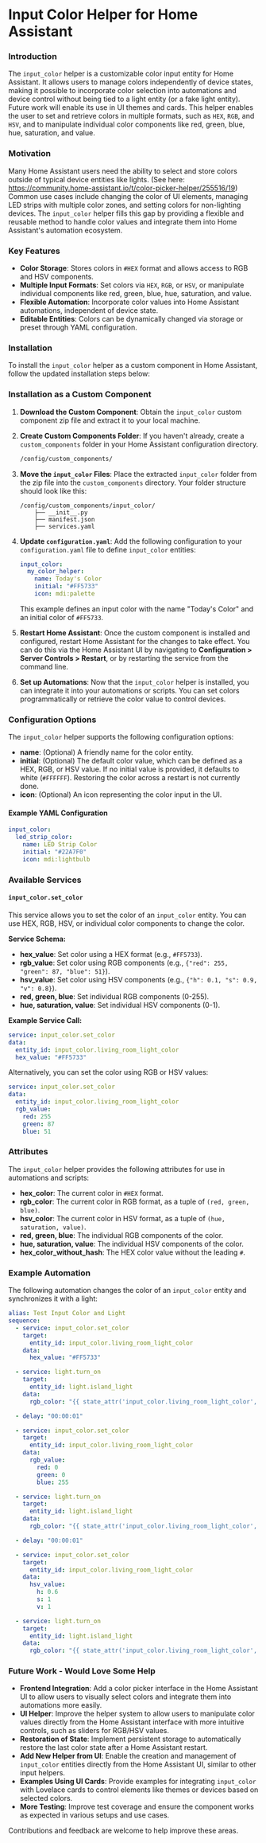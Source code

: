 # Input Color Helper for Home Assistant

### Introduction

The `input_color` helper is a customizable color input entity for Home Assistant. It allows users to manage colors independently of device states, making it possible to incorporate color selection into automations and device control without being tied to a light entity (or a fake light entity). Future work will enable its use in UI themes and cards. This helper enables the user to set and retrieve colors in multiple formats, such as `HEX`, `RGB`, and `HSV`, and to manipulate individual color components like red, green, blue, hue, saturation, and value.

### Motivation

Many Home Assistant users need the ability to select and store colors outside of typical device entities like lights. (See here: https://community.home-assistant.io/t/color-picker-helper/255516/19) Common use cases include changing the color of UI elements, managing LED strips with multiple color zones, and setting colors for non-lighting devices. The `input_color` helper fills this gap by providing a flexible and reusable method to handle color values and integrate them into Home Assistant's automation ecosystem.

### Key Features

- **Color Storage**: Stores colors in `#HEX` format and allows access to RGB and HSV components.
- **Multiple Input Formats**: Set colors via `HEX`, `RGB`, or `HSV`, or manipulate individual components like red, green, blue, hue, saturation, and value.
- **Flexible Automation**: Incorporate color values into Home Assistant automations, independent of device state.
- **Editable Entities**: Colors can be dynamically changed via storage or preset through YAML configuration.

### Installation

To install the `input_color` helper as a custom component in Home Assistant, follow the updated installation steps below:

### Installation as a Custom Component

1. **Download the Custom Component**:
   Obtain the `input_color` custom component zip file and extract it to your local machine.

2. **Create Custom Components Folder**:
   If you haven't already, create a `custom_components` folder in your Home Assistant configuration directory.

   ```bash
   /config/custom_components/
   ```

3. **Move the `input_color` Files**:
   Place the extracted `input_color` folder from the zip file into the `custom_components` directory. Your folder structure should look like this:

   ```
   /config/custom_components/input_color/
       ├── __init__.py
       ├── manifest.json
       ├── services.yaml
   ```

4. **Update `configuration.yaml`**:
   Add the following configuration to your `configuration.yaml` file to define `input_color` entities:

   ```yaml
   input_color:
     my_color_helper:
       name: Today's Color
       initial: "#FF5733"
       icon: mdi:palette
   ```

   This example defines an input color with the name "Today's Color" and an initial color of `#FF5733`.

5. **Restart Home Assistant**:
   Once the custom component is installed and configured, restart Home Assistant for the changes to take effect. You can do this via the Home Assistant UI by navigating to **Configuration > Server Controls > Restart**, or by restarting the service from the command line.

6. **Set up Automations**:
   Now that the `input_color` helper is installed, you can integrate it into your automations or scripts. You can set colors programmatically or retrieve the color value to control devices.

### Configuration Options

The `input_color` helper supports the following configuration options:

- **name**: (Optional) A friendly name for the color entity.
- **initial**: (Optional) The default color value, which can be defined as a HEX, RGB, or HSV value. If no initial value is provided, it defaults to white (`#FFFFFF`). Restoring the color across a restart is not currently done.
- **icon**: (Optional) An icon representing the color input in the UI.

#### Example YAML Configuration

```yaml
input_color:
  led_strip_color:
    name: LED Strip Color
    initial: "#22A7F0"
    icon: mdi:lightbulb
```

### Available Services

#### `input_color.set_color`

This service allows you to set the color of an `input_color` entity. You can use HEX, RGB, HSV, or individual color components to change the color.

**Service Schema:**

- **hex_value**: Set color using a HEX format (e.g., `#FF5733`).
- **rgb_value**: Set color using RGB components (e.g., `{"red": 255, "green": 87, "blue": 51}`).
- **hsv_value**: Set color using HSV components (e.g., `{"h": 0.1, "s": 0.9, "v": 0.8}`).
- **red, green, blue**: Set individual RGB components (0-255).
- **hue, saturation, value**: Set individual HSV components (0-1).

**Example Service Call:**

```yaml
service: input_color.set_color
data:
  entity_id: input_color.living_room_light_color
  hex_value: "#FF5733"
```

Alternatively, you can set the color using RGB or HSV values:

```yaml
service: input_color.set_color
data:
  entity_id: input_color.living_room_light_color
  rgb_value:
    red: 255
    green: 87
    blue: 51
```

### Attributes

The `input_color` helper provides the following attributes for use in automations and scripts:

- **hex_color**: The current color in `#HEX` format.
- **rgb_color**: The current color in RGB format, as a tuple of `(red, green, blue)`.
- **hsv_color**: The current color in HSV format, as a tuple of `(hue, saturation, value)`.
- **red, green, blue**: The individual RGB components of the color.
- **hue, saturation, value**: The individual HSV components of the color.
- **hex_color_without_hash**: The HEX color value without the leading `#`.

### Example Automation

The following automation changes the color of an `input_color` entity and synchronizes it with a light:

```yaml
alias: Test Input Color and Light
sequence:
  - service: input_color.set_color
    target:
      entity_id: input_color.living_room_light_color
    data:
      hex_value: "#FF5733"

  - service: light.turn_on
    target:
      entity_id: light.island_light
    data:
      rgb_color: "{{ state_attr('input_color.living_room_light_color', 'rgb_color') }}"

  - delay: "00:00:01"

  - service: input_color.set_color
    target:
      entity_id: input_color.living_room_light_color
    data:
      rgb_value:
        red: 0
        green: 0
        blue: 255

  - service: light.turn_on
    target:
      entity_id: light.island_light
    data:
      rgb_color: "{{ state_attr('input_color.living_room_light_color', 'rgb_color') }}"

  - delay: "00:00:01"

  - service: input_color.set_color
    target:
      entity_id: input_color.living_room_light_color
    data:
      hsv_value:
        h: 0.6
        s: 1
        v: 1

  - service: light.turn_on
    target:
      entity_id: light.island_light
    data:
      rgb_color: "{{ state_attr('input_color.living_room_light_color', 'rgb_color') }}"
```

### Future Work - Would Love Some Help

- **Frontend Integration**: Add a color picker interface in the Home Assistant UI to allow users to visually select colors and integrate them into automations more easily.
- **UI Helper**: Improve the helper system to allow users to manipulate color values directly from the Home Assistant interface with more intuitive controls, such as sliders for RGB/HSV values.
- **Restoration of State**: Implement persistent storage to automatically restore the last color state after a Home Assistant restart.
- **Add New Helper from UI**: Enable the creation and management of `input_color` entities directly from the Home Assistant UI, similar to other input helpers.
- **Examples Using UI Cards**: Provide examples for integrating `input_color` with Lovelace cards to control elements like themes or devices based on selected colors.
- **More Testing**: Improve test coverage and ensure the component works as expected in various setups and use cases. 

Contributions and feedback are welcome to help improve these areas.
